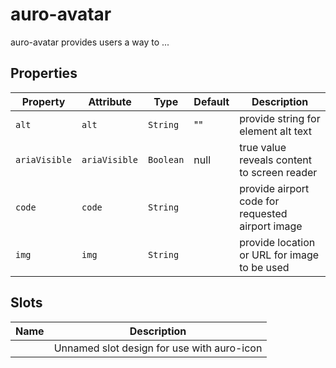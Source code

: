 # auro-avatar

auro-avatar provides users a way to ...

## Properties

| Property      | Attribute     | Type      | Default | Description                                      |
|---------------|---------------|-----------|---------|--------------------------------------------------|
| `alt`         | `alt`         | `String`  | ""      | provide string for element alt text              |
| `ariaVisible` | `ariaVisible` | `Boolean` | null    | true value reveals content to screen reader      |
| `code`        | `code`        | `String`  |         | provide airport code for requested airport image |
| `img`         | `img`         | `String`  |         | provide location or URL for image to be used     |

## Slots

| Name | Description                                |
|------|--------------------------------------------|
|      | Unnamed slot design for use with auro-icon |
